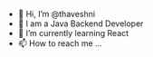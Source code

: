 - 👋 Hi, I’m @thaveshni
- 👀 I am a Java Backend Developer
- 🌱 I’m currently learning React
- 📫 How to reach me ...

<!---
thaveshni/thaveshni is a ✨ special ✨ repository because its `README.md` (this file) appears on your GitHub profile.
You can click the Preview link to take a look at your changes.
--->
